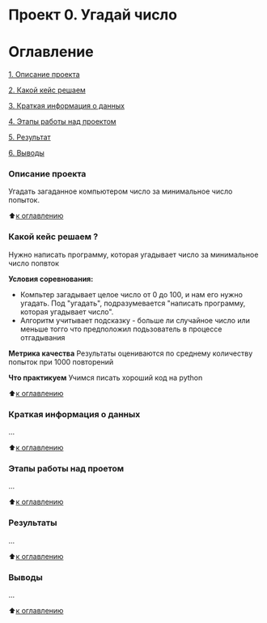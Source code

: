 # Проект 0. Угадай число 

# Оглавление
[1. Описание проекта](https://github.com/andreyshveduke/sf_data_science/blob/main/project_0/README.md#Описание-проекта)

[2. Какой кейс решаем](https://github.com/andreyshveduke/sf_data_science/blob/main/project_0/README.md#Какой-кейс-решаем-)

[3. Краткая информация о данных](https://github.com/andreyshveduke/sf_data_science/blob/main/project_0/README.md#Краткая-информация-о-данных)

[4. Этапы работы над проектом](https://github.com/andreyshveduke/sf_data_science/blob/main/project_0/README.md#Этапы-работы-над-проетом)

[5. Результат](https://github.com/andreyshveduke/sf_data_science/blob/main/project_0/README.md#Результаты)

[6. Выводы](https://github.com/andreyshveduke/sf_data_science/blob/main/project_0/README.md#Выводы)

### Описание проекта
Угадать загаданное компьютером число за минимальное число попыток.

:arrow_up:[к оглавлению](https://github.com/andreyshveduke/sf_data_science/blob/main/project_0/README.md#Оглавление)

### Какой кейс решаем ?
Нужно написать программу, которая угадывает число за минимальное число попвток

**Условия соревнования:**
- Компьтер загадывает целое число от 0 до 100, и нам его нужно угадать. Под "угадать", подразумевается "написать программу, которая угадывает число".
- Алгоритм учитывает подсказку - больше ли случайное число или меньше тогго что предположил подьзователь в процессе отгадывания

**Метрика качества**
Результаты оцениваются по среднему количеству попыток при 1000 повторений

**Что практикуем**
Учимся писать хороший код на python

:arrow_up:[к оглавлению](https://github.com/andreyshveduke/sf_data_science/blob/main/project_0/README.md#Оглавление)

### Краткая информация о данных
...

:arrow_up:[к оглавлению](https://github.com/andreyshveduke/sf_data_science/blob/main/project_0/README.md#Оглавление)

### Этапы работы над проетом
...

:arrow_up:[к оглавлению](https://github.com/andreyshveduke/sf_data_science/blob/main/project_0/README.md#Оглавление)

### Результаты
...

:arrow_up:[к оглавлению](https://github.com/andreyshveduke/sf_data_science/blob/main/project_0/README.md#Оглавление)

### Выводы

...

:arrow_up:[к оглавлению](https://github.com/andreyshveduke/sf_data_science/blob/main/project_0/README.md#Оглавление)

